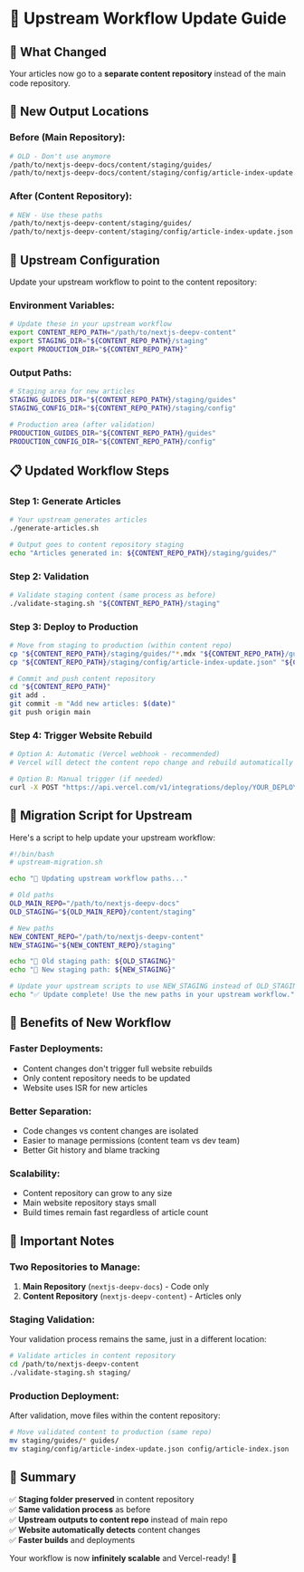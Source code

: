 # 🔄 Upstream Workflow Update Guide

## 📝 **What Changed**

Your articles now go to a **separate content repository** instead of the main code repository.

## 🎯 **New Output Locations**

### **Before (Main Repository):**
```bash
# OLD - Don't use anymore
/path/to/nextjs-deepv-docs/content/staging/guides/
/path/to/nextjs-deepv-docs/content/staging/config/article-index-update.json
```

### **After (Content Repository):**
```bash
# NEW - Use these paths
/path/to/nextjs-deepv-content/staging/guides/
/path/to/nextjs-deepv-content/staging/config/article-index-update.json
```

## 🔧 **Upstream Configuration**

Update your upstream workflow to point to the content repository:

### **Environment Variables:**
```bash
# Update these in your upstream workflow
export CONTENT_REPO_PATH="/path/to/nextjs-deepv-content"
export STAGING_DIR="${CONTENT_REPO_PATH}/staging"
export PRODUCTION_DIR="${CONTENT_REPO_PATH}"
```

### **Output Paths:**
```bash
# Staging area for new articles
STAGING_GUIDES_DIR="${CONTENT_REPO_PATH}/staging/guides"
STAGING_CONFIG_DIR="${CONTENT_REPO_PATH}/staging/config"

# Production area (after validation)
PRODUCTION_GUIDES_DIR="${CONTENT_REPO_PATH}/guides"
PRODUCTION_CONFIG_DIR="${CONTENT_REPO_PATH}/config"
```

## 📋 **Updated Workflow Steps**

### **Step 1: Generate Articles**
```bash
# Your upstream generates articles
./generate-articles.sh

# Output goes to content repository staging
echo "Articles generated in: ${CONTENT_REPO_PATH}/staging/guides/"
```

### **Step 2: Validation** 
```bash
# Validate staging content (same process as before)
./validate-staging.sh "${CONTENT_REPO_PATH}/staging"
```

### **Step 3: Deploy to Production**
```bash
# Move from staging to production (within content repo)
cp "${CONTENT_REPO_PATH}/staging/guides/"*.mdx "${CONTENT_REPO_PATH}/guides/"
cp "${CONTENT_REPO_PATH}/staging/config/article-index-update.json" "${CONTENT_REPO_PATH}/config/article-index.json"

# Commit and push content repository
cd "${CONTENT_REPO_PATH}"
git add .
git commit -m "Add new articles: $(date)"
git push origin main
```

### **Step 4: Trigger Website Rebuild**
```bash
# Option A: Automatic (Vercel webhook - recommended)
# Vercel will detect the content repo change and rebuild automatically

# Option B: Manual trigger (if needed)
curl -X POST "https://api.vercel.com/v1/integrations/deploy/YOUR_DEPLOY_HOOK"
```

## 🔄 **Migration Script for Upstream**

Here's a script to help update your upstream workflow:

```bash
#!/bin/bash
# upstream-migration.sh

echo "🔄 Updating upstream workflow paths..."

# Old paths
OLD_MAIN_REPO="/path/to/nextjs-deepv-docs"
OLD_STAGING="${OLD_MAIN_REPO}/content/staging"

# New paths  
NEW_CONTENT_REPO="/path/to/nextjs-deepv-content"
NEW_STAGING="${NEW_CONTENT_REPO}/staging"

echo "📁 Old staging path: ${OLD_STAGING}"
echo "📁 New staging path: ${NEW_STAGING}"

# Update your upstream scripts to use NEW_STAGING instead of OLD_STAGING
echo "✅ Update complete! Use the new paths in your upstream workflow."
```

## 🎯 **Benefits of New Workflow**

### **Faster Deployments:**
- Content changes don't trigger full website rebuilds
- Only content repository needs to be updated
- Website uses ISR for new articles

### **Better Separation:**
- Code changes vs content changes are isolated
- Easier to manage permissions (content team vs dev team)
- Better Git history and blame tracking

### **Scalability:**
- Content repository can grow to any size
- Main website repository stays small
- Build times remain fast regardless of article count

## 🚨 **Important Notes**

### **Two Repositories to Manage:**
1. **Main Repository** (`nextjs-deepv-docs`) - Code only
2. **Content Repository** (`nextjs-deepv-content`) - Articles only

### **Staging Validation:**
Your validation process remains the same, just in a different location:
```bash
# Validate articles in content repository
cd /path/to/nextjs-deepv-content
./validate-staging.sh staging/
```

### **Production Deployment:**
After validation, move files within the content repository:
```bash
# Move validated content to production (same repo)
mv staging/guides/* guides/
mv staging/config/article-index-update.json config/article-index.json
```

## 🎉 **Summary**

✅ **Staging folder preserved** in content repository  
✅ **Same validation process** as before  
✅ **Upstream outputs to content repo** instead of main repo  
✅ **Website automatically detects** content changes  
✅ **Faster builds** and deployments

Your workflow is now **infinitely scalable** and Vercel-ready! 🚀